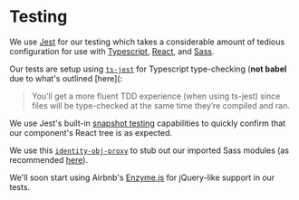 # Testing

We use [Jest](https://jestjs.io/) for our testing which takes a considerable
amount of tedious configuration for use with
[Typescript](https://www.typescriptlang.org/), [React](https://reactjs.org/),
and [Sass](https://sass-lang.com/).

Our tests are setup using [`ts-jest`](https://kulshekhar.github.io/ts-jest/) for
Typescript type-checking (**not babel** due to what's outlined [here](:

> You’ll get a more fluent TDD experience (when using ts-jest) since files will 
> be type-checked at the same time they’re compiled and ran.

We use Jest's built-in [snapshot 
testing](https://jestjs.io/docs/en/snapshot-testing) capabilities to quickly
confirm that our component's React tree is as expected.

We use this [`identity-obj-proxy`](https://github.com/keyz/identity-obj-proxy)
to stub out our imported Sass modules (as recommended 
[here](https://jestjs.io/docs/en/webpack#mocking-css-modules)).

We'll soon start using Airbnb's 
[Enzyme.js](https://enzymejs.github.io/enzyme/docs/) for jQuery-like support in 
our tests.
